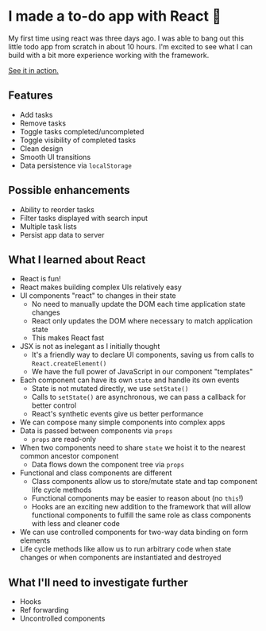 # I made a to-do app with React 🤘

My first time using react was three days ago. I was able to bang out this little todo app from scratch in about 10 hours. I'm excited to see what I can build with a bit more experience working with the framework.

[See it in action.](https://joels-react-todo-app.netlify.com/)

## Features

- Add tasks
- Remove tasks
- Toggle tasks completed/uncompleted
- Toggle visibility of completed tasks
- Clean design
- Smooth UI transitions
- Data persistence via `localStorage`

## Possible enhancements

- Ability to reorder tasks
- Filter tasks displayed with search input
- Multiple task lists
- Persist app data to server

## What I learned about React

- React is fun!
- React makes building complex UIs relatively easy
- UI components "react" to changes in their state
  - No need to manually update the DOM each time application state changes
  - React only updates the DOM where necessary to match application state
  - This makes React fast
- JSX is not as inelegant as I initially thought
  - It's a friendly way to declare UI components, saving us from calls to `React.createElement()`
  - We have the full power of JavaScript in our component "templates"
- Each component can have its own `state` and handle its own events
  - State is not mutated directly, we use `setState()`
  - Calls to `setState()` are asynchronous, we can pass a callback for better control
  - React's synthetic events give us better performance
- We can compose many simple components into complex apps
- Data is passed between components via `props`
  - `props` are read-only
- When two components need to share `state` we hoist it to the nearest common ancestor component
  - Data flows down the component tree via `props`
- Functional and class components are different
  - Class components allow us to store/mutate state and tap component life cycle methods
  - Functional components may be easier to reason about (no `this`!)
  - Hooks are an exciting new addition to the framework that will allow functional components to fulfill the same role as class components with less and cleaner code
- We can use controlled components for two-way data binding on form elements
- Life cycle methods like allow us to run arbitrary code when state changes or when components are instantiated and destroyed

## What I'll need to investigate further

- Hooks
- Ref forwarding
- Uncontrolled components
